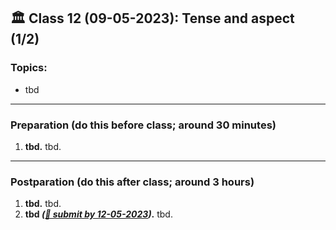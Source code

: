 
## 🏛 Class 12 (09-05-2023): Tense and aspect (1/2)

### Topics:
- tbd

----

### Preparation (do this before class; around 30 minutes)

1. **tbd.** tbd.

-----

### Postparation (do this after class; around 3 hours)

1. **tbd.** tbd.
7. **tbd _([📩 submit by 12-05-2023](tbd.url))_.** tbd.